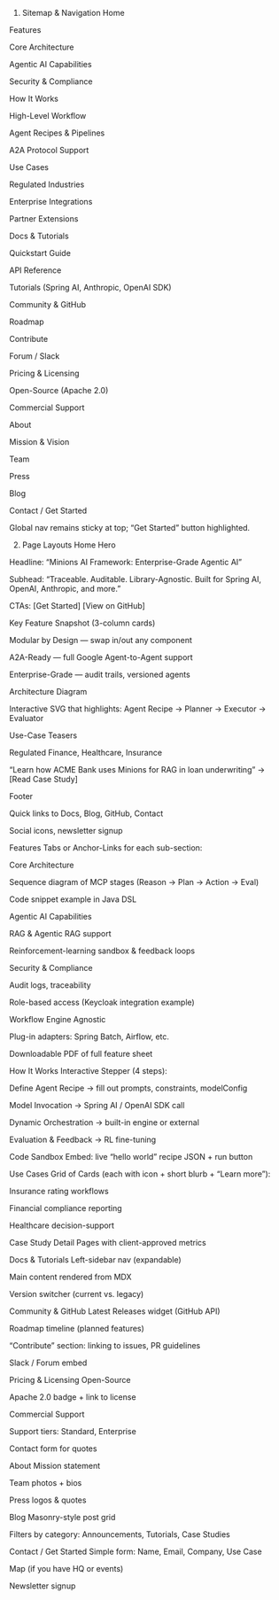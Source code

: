 1. Sitemap & Navigation
   Home

Features

Core Architecture

Agentic AI Capabilities

Security & Compliance

How It Works

High-Level Workflow

Agent Recipes & Pipelines

A2A Protocol Support

Use Cases

Regulated Industries

Enterprise Integrations

Partner Extensions

Docs & Tutorials

Quickstart Guide

API Reference

Tutorials (Spring AI, Anthropic, OpenAI SDK)

Community & GitHub

Roadmap

Contribute

Forum / Slack

Pricing & Licensing

Open-Source (Apache 2.0)

Commercial Support

About

Mission & Vision

Team

Press

Blog

Contact / Get Started

Global nav remains sticky at top; “Get Started” button highlighted.

2. Page Layouts
   Home
   Hero

Headline: “Minions AI Framework: Enterprise-Grade Agentic AI”

Subhead: “Traceable. Auditable. Library-Agnostic. Built for Spring AI, OpenAI, Anthropic, and more.”

CTAs: [Get Started] [View on GitHub]

Key Feature Snapshot (3-column cards)

Modular by Design — swap in/out any component

A2A-Ready — full Google Agent-to-Agent support

Enterprise-Grade — audit trails, versioned agents

Architecture Diagram

Interactive SVG that highlights: Agent Recipe → Planner → Executor → Evaluator

Use-Case Teasers

Regulated Finance, Healthcare, Insurance

“Learn how ACME Bank uses Minions for RAG in loan underwriting” → [Read Case Study]

Footer

Quick links to Docs, Blog, GitHub, Contact

Social icons, newsletter signup

Features
Tabs or Anchor-Links for each sub-section:

Core Architecture

Sequence diagram of MCP stages (Reason → Plan → Action → Eval)

Code snippet example in Java DSL

Agentic AI Capabilities

RAG & Agentic RAG support

Reinforcement-learning sandbox & feedback loops

Security & Compliance

Audit logs, traceability

Role-based access (Keycloak integration example)

Workflow Engine Agnostic

Plug-in adapters: Spring Batch, Airflow, etc.

Downloadable PDF of full feature sheet

How It Works
Interactive Stepper (4 steps):

Define Agent Recipe → fill out prompts, constraints, modelConfig

Model Invocation → Spring AI / OpenAI SDK call

Dynamic Orchestration → built-in engine or external

Evaluation & Feedback → RL fine-tuning

Code Sandbox Embed: live “hello world” recipe JSON + run button

Use Cases
Grid of Cards (each with icon + short blurb + “Learn more”):

Insurance rating workflows

Financial compliance reporting

Healthcare decision-support

Case Study Detail Pages with client-approved metrics

Docs & Tutorials
Left-sidebar nav (expandable)

Main content rendered from MDX

Version switcher (current vs. legacy)

Community & GitHub
Latest Releases widget (GitHub API)

Roadmap timeline (planned features)

“Contribute” section: linking to issues, PR guidelines

Slack / Forum embed

Pricing & Licensing
Open-Source

Apache 2.0 badge + link to license

Commercial Support

Support tiers: Standard, Enterprise

Contact form for quotes

About
Mission statement

Team photos + bios

Press logos & quotes

Blog
Masonry-style post grid

Filters by category: Announcements, Tutorials, Case Studies

Contact / Get Started
Simple form: Name, Email, Company, Use Case

Map (if you have HQ or events)

Newsletter signup

